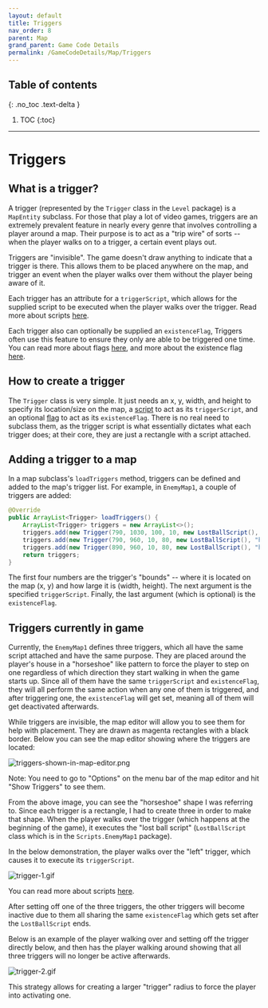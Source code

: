 ```yaml
---
layout: default
title: Triggers
nav_order: 8
parent: Map
grand_parent: Game Code Details
permalink: /GameCodeDetails/Map/Triggers
---
```


## Table of contents
{: .no_toc .text-delta }

1. TOC
{:toc}

---

# Triggers

## What is a trigger?

A trigger (represented by the `Trigger` class in the `Level` package) is a `MapEntity` subclass. 
For those that play a lot of video games, triggers are an extremely prevalent feature in nearly every genre that involves controlling a player around a map.
Their purpose is to act as a "trip wire" of sorts -- when the player walks on to a trigger, a certain event plays out.

Triggers are "invisible". 
The game doesn't draw anything to indicate that a trigger is there.
This allows them to be placed anywhere on the map, and trigger an event when the player walks over them without the player being aware of it.

Each trigger has an attribute for a `triggerScript`, which allows for the supplied script to be executed when the player walks over the trigger.
Read more about scripts [here](./scripting-engine-overview.md).

Each trigger also can optionally be supplied an `existenceFlag`, 
Triggers often use this feature to ensure they only are able to be triggered one time.
You can read more about flags [here](./scripting-engine-overview.md#flags), and more about the existence flag [here](./map-entities.md#existence-flag).

## How to create a trigger

The `Trigger` class is very simple. 
It just needs an x, y, width, and height to specify its location/size on the map, a [script](./scripting-engine-overview.md) to act as its `triggerScript`, and an optional [flag](./scripting-engine-overview.md#flags) to act as its `existenceFlag`.
There is no real need to subclass them, as the trigger script is what essentially dictates what each trigger does; at their core, they are just a rectangle with a script attached.

## Adding a trigger to a map

In a map subclass's `loadTriggers` method, triggers can be defined and added to the map's trigger list. 
For example, in `EnemyMap1`, a couple of triggers are added:

```java
@Override
public ArrayList<Trigger> loadTriggers() {
    ArrayList<Trigger> triggers = new ArrayList<>();
    triggers.add(new Trigger(790, 1030, 100, 10, new LostBallScript(), "hasLostBall"));
    triggers.add(new Trigger(790, 960, 10, 80, new LostBallScript(), "hasLostBall"));
    triggers.add(new Trigger(890, 960, 10, 80, new LostBallScript(), "hasLostBall"));
    return triggers;
}
```

The first four numbers are the trigger's "bounds" -- where it is located on the map (x, y) and how large it is (width, height).
The next argument is the specified `triggerScript`. Finally, the last argument (which is optional) is the `existenceFlag`.

## Triggers currently in game

Currently, the `EnemyMap1` defines three triggers, which all have the same script attached and have the same purpose.
They are placed around the player's house in a "horseshoe" like pattern to force the player to step on one
regardless of which direction they start walking in when the game starts up. 
Since all of them have the same `triggerScript` and `existenceFlag`,
they will all perform the same action when any one of them is triggered, and after triggering one, the `existenceFlag` will get set, meaning all of them will get deactivated afterwards.

While triggers are invisible, the map editor will allow you to see them for help with placement. 
They are drawn as magenta rectangles with a black border. 
Below you can see the map editor showing where the triggers are located:

![triggers-shown-in-map-editor.png](../../../assets/images/triggers-shown-in-map-editor.png)

Note: You need to go to "Options" on the menu bar of the map editor and hit "Show Triggers" to see them.

From the above image, you can see the "horseshoe" shape I was referring to. 
Since each trigger is a rectangle, I had to create three in order to make that shape. 
When the player walks over the trigger (which happens at the beginning of the game), it executes the "lost ball script" (`LostBallScript` class which is in the `Scripts.EnemyMap1` package).

In the below demonstration, the player walks over the "left" trigger, which causes it to execute its `triggerScript`.

![trigger-1.gif](../../../assets/images/trigger-1.gif)

You can read more about scripts [here](./script-details.md).

After setting off one of the three triggers, the other triggers will become inactive due to them all sharing the same `existenceFlag` which gets set after the `LostBallScript` ends.

Below is an example of the player walking over and setting off the trigger directly below, and then has the player walking around showing that all three triggers will no longer be active afterwards.

![trigger-2.gif](../../../assets/images/trigger-2.gif)

This strategy allows for creating a larger "trigger" radius to force the player into activating one.